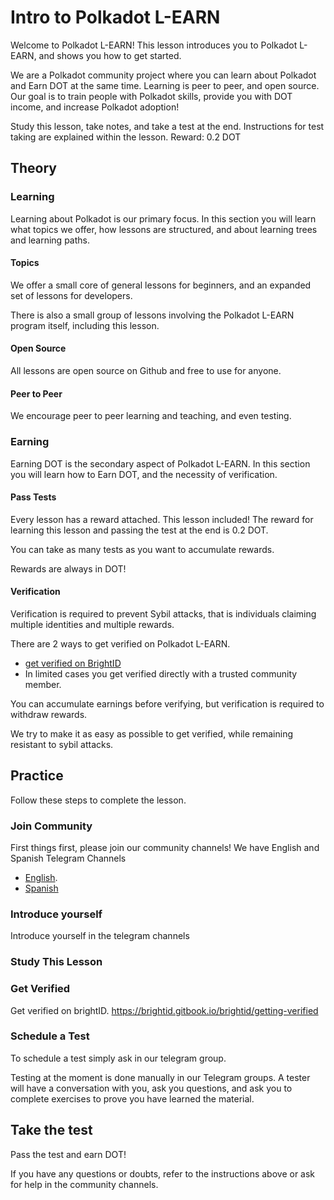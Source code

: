 # Intro to Polkadot L-EARN

Welcome to Polkadot L-EARN! This lesson introduces you to Polkadot L-EARN, and shows you how to get started.

We are a Polkadot community project where you can learn about Polkadot and Earn DOT at the same time. Learning is peer to peer, and open source. Our goal is to train people with Polkadot skills, provide you with DOT income, and increase Polkadot adoption!

Study this lesson, take notes, and take a test at the end. Instructions for test taking are explained within the lesson.
Reward: 0.2 DOT

## Theory

### Learning
Learning about Polkadot is our primary focus. In this section you will learn what topics we offer, how lessons are structured, and about learning trees and learning paths.

#### Topics

We offer a small core of general lessons for beginners, and an expanded set of lessons for developers.

There is also a small group of lessons involving the Polkadot L-EARN program itself, including this lesson.

#### Open Source
All lessons are open source on Github and free to use for anyone.

#### Peer to Peer
We encourage peer to peer learning and teaching, and even testing.

### Earning
Earning DOT is the secondary aspect of Polkadot L-EARN. In this section you will learn how to Earn DOT, and the necessity of verification.

#### Pass Tests
Every lesson has a reward attached. This lesson included! The reward for learning this lesson and passing the test at the end is 0.2 DOT.

You can take as many tests as you want to accumulate rewards.  

Rewards are always in DOT!


#### Verification

Verification is required to prevent Sybil attacks, that is individuals claiming multiple identities and multiple rewards.  

There are 2 ways to get verified on Polkadot L-EARN.
 - [get verified on BrightID](https://brightid.gitbook.io/brightid/getting-verified)
 - In limited cases you get verified directly with a trusted community member.

You can accumulate earnings before verifying, but verification is required to withdraw rewards.

We try to make it as easy as possible to get verified, while remaining resistant to sybil attacks.

## Practice
Follow these steps to complete the lesson.

### Join Community
First things first, please join our community channels! We have English and Spanish Telegram Channels

* [English](https://t.me/polkadotlearn).
* [Spanish](https://t.me/PolkadotAprendeAGanar)

### Introduce yourself
Introduce yourself in the telegram channels

### Study This Lesson

### Get Verified
Get verified on brightID. https://brightid.gitbook.io/brightid/getting-verified

### Schedule a Test
To schedule a test simply ask in our telegram group.

Testing at the moment is done manually in our Telegram groups. A tester will have a conversation with you, ask you questions, and ask you to complete exercises to prove you have learned the material.

## Take the test
Pass the test and earn DOT!

If you have any questions or doubts, refer to the instructions above or ask for help in the community channels.
